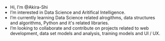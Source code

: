 - Hi, I’m @Akira-Shi
- I’m interested in Data Science and Aritifical Intelligence.
- I’m currently learning Data Science related alrogithms, data structures and algorithms, Python and it's related libraries.
- I’m looking to collaborate and contribute on projects related to web development, data set models and analysis, training models and UI / UX.

<!---
Akira-Shi/Akira-Shi is a ✨ special ✨ repository because its `README.md` (this file) appears on your GitHub profile.
You can click the Preview link to take a look at your changes.
--->
